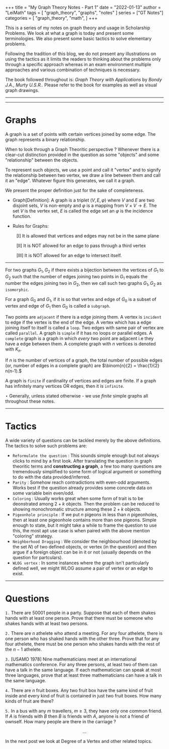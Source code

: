 +++
title = "My Graph Theory Notes - Part 1"
date = "2022-01-13"
author = "LeiMath"
tags = [
    "graph_theory",
    "graphs",
    "notes"
]
series = ["GT Notes"]
categories = [
    "graph_theory",
    "math",
]
+++

This is a series of my notes on graph theory and usage in Scholarship Problems. We look at what a graph is today and present some terminologies. We also present some basic tactics to solve elementary problems. 

Following the tradition of this blog, we do not present any illustrations on using the tactics as it limits the readers to thinking about the problems only through a specific approach whereas in an exam environment multiple approaches and various combination of techniques is necessary.


The book followed throughout is: _Graph Theory with Applications_ by _Bondy J.A., Murty U.S.R._. Please refer to the book for examples as well as visual graph drawings.

---
---

# Graphs 

A graph is a set of points with certain vertices joined by some edge. The graph represents a binary relationship.

When to look through a Graph Theoritic perspective ? Whenever there is a clear-cut distinction provided in the question as some "objects" and some "relationship" between the objects.

To represent such objects, we use a point and call it "vertex" and to signify the relationship between two vertex, we draw a line between them and call it an "edge". Whatever figure this generates, we call it a graph.

We present the proper definition just for the sake of completeness.

* Graph[Definition]: A graph is a triplet $(V,E,\varphi)$ where $V$ and $E$ are two disjoint sets, $V$ is non-empty and $\varphi$ is a mapping from $V \times V \to E.$ The set $V$ is the vertex set, $E$ is called the edge set an $\varphi$ is the incidence function.

* Rules for Graphs:

$\qquad$ [I] It is allowed that vertices and edges may not be in the same plane 

$\qquad$ [II] It is NOT allowed for an edge to pass through a third vertex

$\qquad$ [III] It is NOT allowed for an edge to intersect itself. 

---

For two graphs $G_1, G_2$ if there exists a bijection between the vertices of $G_1$ to $G_2$ such that the number of edges joining two points in $G_1$ equals the number the edges joining two in $G_2$, then we call such two graphs $G_1, G_2$ as `isomorphic`.

For a graph $G_0$ and $G_1$, if it is so that vertex and edge of $G_0$ is a subset of vertex and edge of $G_1$ then $G_0$ is called a `subgraph`.

Two points are `adjacent` if there is a edge joining them. A vertex is `incident` to edge if the vertex is the end of the edge. A vertex which has a edge joining itself to itself is called a `loop`. Two edges with same pair of vertex are called `parallel`. A graph is `simple` if it has no loops or parallel edges. A `complete` graph is a graph in which *every* two point are adjacent i.e they have a edge between them. A complete graph with $n$ vertices is denoted with $K_n$.

If $n$ is the number of vertices of a graph, the total number of possible edges (or, number of edges in a complete graph) are $\binom{n}{2} = \frac{1}{2} n(n-1).$

A graph is `finite` if cardinality of vertices and edges are finite. If a graph has infinitely many vertices OR edges, then it is `infinite`.

$\star$ Generally, unless stated otherwise - we use *finite* simple graphs all throughout these notes.

---
# Tactics

A wide variety of questions can be tackled merely by the above definitions. The tactics to solve such problems are:

* `Reformulate the question` : This sounds simple enough but not always clicks to mind by a first look. After translating the question in graph theoritic terms and **constructing a graph**, a few too many questions are tremendously simplified to some form of logical argument or something to do with the data provided/inferred. 
* `Parity` : Somehow reach contradictions with even-odd arguments. Works best if the question already provides some concrete data on some variable bein even/odd. 
* `Coloring` : Usually works great when some form of trait is to be deonstrated among $2 + k$ objects. Then the problem can be reduced to showing monochromatic structure among these $2+k$ objects. 
* `Pigeonhole principle` :  If we put $n$ pigeons in less than $n$ pigeonholes, then at least one pigeonhole contains more than one pigeons. Simple enough to state, but it might take a while to frame the question to use this, the most apt use case is when paired with the above mention "coloring" strategy. 
* `Neighborhood Dragging` : We consider the neighbourhood (denoted by the set $N$) of two defined objects, or vertex (in the question) and then argue if a foreign object can be in it or not (usually depends on the question for partculars).
* `WLOG vertex` : In some instances where the graph isn't particularly defined well, we might WLOG assume a pair of vertex or an edge to exist.

---

# Questions

`1.` There are 50001 people in a party. Suppose that each of them shakes hands with at least one person. Prove that there must be someone who shakes hands with at least two persons.

`2.`  There are $n$ athelete who attend a meeting. For any four athelete, there is one person who has shaked hands with the other three. 
Prove that for any four athelete, there must be one person who 
shakes hands with the rest of the $n - 1$ athelete. 

`3.` [USAMO 1978] Nine mathematicians meet at an international mathematics conference. For any three persons, at least two of them can have a talk in the same language. If each mathematician can speak at most three languages, prove that at least three mathematicians can have a talk in the same language.

`4.` There are $n$ fruit boxes. Any two fruit box have the 
same kind of fruit inside and every kind of fruit is contained 
in just two fruit boxes. How many kinds of fruit are there?

`5.` In a bus with any $m$ travellers, $m \geqslant 3$, they have only one common friend. If $A$ is friends with $B$ then $B$ is friends with $A$, anyone is not a friend of ownself. How many people are there in the carriage ? 

$$\dots$$


In the next post we look at Degree of a Vertex and other related topics.